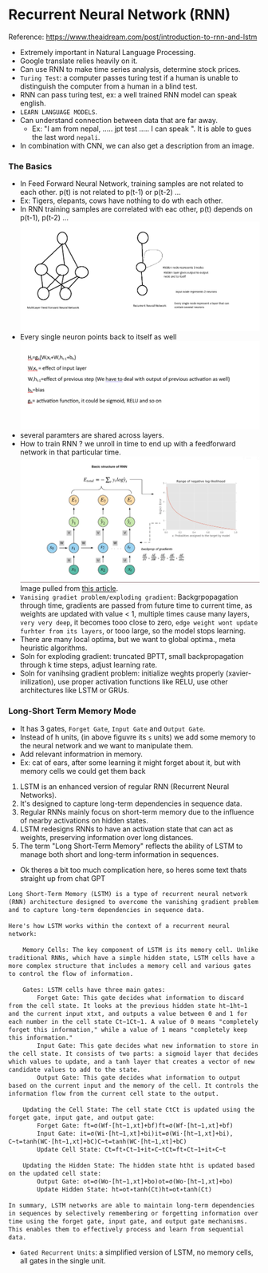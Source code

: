 # Recurrent Neural Network (RNN)
Reference: https://www.theaidream.com/post/introduction-to-rnn-and-lstm
- Extremely important in Natural Language Processing.
- Google translate relies heavily on it.
- Can use RNN to make time series analysis, determine stock prices.
- `Turing Test`: a computer passes turing test if a human is unable to distinguish the computer from a human in a blind test.
- RNN can pass turing test, ex: a well trained RNN model can speak english.
- `LEARN LANGUAGE MODELS`.
- Can understand connection between data that are far away.
    - Ex: "I am from nepal, ..… jpt test ..… I can speak ". It is able to gues the last word `nepali`.
- In combination with CNN, we can also get a description from an image.

### The Basics
- In Feed Forward Neural Network, training samples are not related to each other. p(t) is not related to p(t-1) or p(t-2) …
- Ex: Tigers, elepants, cows have nothing to do wth each other.
- In RNN training samples are correlated with eac other, p(t) depends on p(t-1), p(t-2) …
![RNN-representation.png](./RNN-representation.png)
- Every single neuron points back to itself as well
![formulae.png](./formulae.png)
- several paramters are shared across layers.
- How to train RNN ? we unroll in time to end up with a feedforward network in that particular time.
![unroll.png](./unroll.png)
Image pulled from [this article](https://medium.com/towards-datascience/recurrent-neural-networks-101-1c1eea9d1776).
- `Vanising gradiet problem/exploding gradient`: Backgrpopagation through time, gradients are passed from future time to current time, as weights are updated with value < 1, multiple times cause many layers, `very very deep`, it becomes tooo close to zero, `edge weight wont update furhter from its layers`, or tooo large, so the model stops learning.
- There are many local optima, but we want to global optima., meta heuristic algorithms.
- Soln for exploding gradient: truncated BPTT, small backpropagation through k time steps, adjust learning rate.
- Soln for vanihsing gradient problem: initialize weghts properly (xavier-inilization), use proper activation functions like RELU, use other architectures like LSTM or GRUs.

### Long-Short Term Memory Mode
- It has 3 gates, `Forget Gate`, `Input Gate` and `Output Gate`.
- Instead of h units, (in above figuvre its `s` units) we add some memory to the neural network and we want to manipulate them.
- Add relevant informatrion in memory.
- Ex: cat of ears, after some learning it might forget about it, but with memory cells we could get them back
<!--StartFragment-->

1.  LSTM is an enhanced version of regular RNN (Recurrent Neural Networks).
2.  It's designed to capture long-term dependencies in sequence data.
3.  Regular RNNs mainly focus on short-term memory due to the influence of nearby activations on hidden states.
4.  LSTM redesigns RNNs to have an activation state that can act as weights, preserving information over long distances.
5.  The term "Long Short-Term Memory" reflects the ability of LSTM to manage both short and long-term information in sequences.

<!--EndFragment-->
- Ok theres a bit too much complication here, so heres some text thats straight up from chat GPT
```
Long Short-Term Memory (LSTM) is a type of recurrent neural network (RNN) architecture designed to overcome the vanishing gradient problem and to capture long-term dependencies in sequence data.

Here's how LSTM works within the context of a recurrent neural network:

    Memory Cells: The key component of LSTM is its memory cell. Unlike traditional RNNs, which have a simple hidden state, LSTM cells have a more complex structure that includes a memory cell and various gates to control the flow of information.

    Gates: LSTM cells have three main gates:
        Forget Gate: This gate decides what information to discard from the cell state. It looks at the previous hidden state ht−1ht−1​ and the current input xtxt​, and outputs a value between 0 and 1 for each number in the cell state Ct−1Ct−1​. A value of 0 means "completely forget this information," while a value of 1 means "completely keep this information."
        Input Gate: This gate decides what new information to store in the cell state. It consists of two parts: a sigmoid layer that decides which values to update, and a tanh layer that creates a vector of new candidate values to add to the state.
        Output Gate: This gate decides what information to output based on the current input and the memory of the cell. It controls the information flow from the current cell state to the output.

    Updating the Cell State: The cell state CtCt​ is updated using the forget gate, input gate, and output gate:
        Forget Gate: ft=σ(Wf⋅[ht−1,xt]+bf)ft​=σ(Wf​⋅[ht−1​,xt​]+bf​)
        Input Gate: it=σ(Wi⋅[ht−1,xt]+bi)it​=σ(Wi​⋅[ht−1​,xt​]+bi​), C~t=tanh⁡(WC⋅[ht−1,xt]+bC)C~t​=tanh(WC​⋅[ht−1​,xt​]+bC​)
        Update Cell State: Ct=ft∗Ct−1+it∗C~tCt​=ft​∗Ct−1​+it​∗C~t​

    Updating the Hidden State: The hidden state htht​ is updated based on the updated cell state:
        Output Gate: ot=σ(Wo⋅[ht−1,xt]+bo)ot​=σ(Wo​⋅[ht−1​,xt​]+bo​)
        Update Hidden State: ht=ot∗tanh⁡(Ct)ht​=ot​∗tanh(Ct​)

In summary, LSTM networks are able to maintain long-term dependencies in sequences by selectively remembering or forgetting information over time using the forget gate, input gate, and output gate mechanisms. This enables them to effectively process and learn from sequential data.
```

- `Gated Recurrent Units`: a simplified version of LSTM, no memory cells, all gates in the single unit.